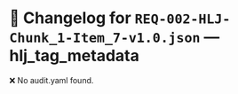 # 📝 Changelog for `REQ-002-HLJ-Chunk_1-Item_7-v1.0.json` — **hlj_tag_metadata**

❌ No audit.yaml found.

